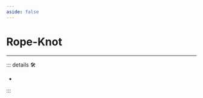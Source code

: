 ```yaml
---
aside: false
---
```

# Rope-Knot

---

<!-- =================================================== -->
<!-- =================================================== -->
<!-- =================================================== -->
<!-- =================================================== -->
<!-- =================================================== -->
::: details 🛠

-

:::
